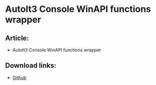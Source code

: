 # AutoIt3 Console WinAPI functions wrapper

## Article:
- AutoIt3 Console WinAPI functions wrapper

## Download links:
- [Github](https://github.com/MattDiesel/au3-console/)